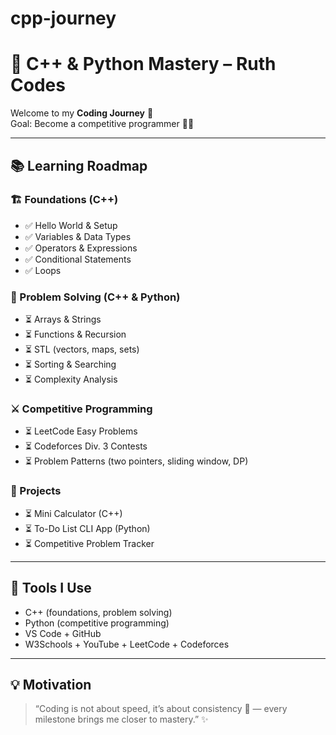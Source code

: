 # cpp-journey
# 🌊 C++ & Python Mastery – Ruth Codes

Welcome to my **Coding Journey** 🚀  
Goal: Become a competitive programmer
💙✨

---

## 📚 Learning Roadmap

### 🏗️ Foundations (C++)
- ✅ Hello World & Setup
- ✅ Variables & Data Types
- ✅ Operators & Expressions
- ✅ Conditional Statements
- ✅ Loops

### 🔎 Problem Solving (C++ & Python)
- ⏳ Arrays & Strings
- ⏳ Functions & Recursion
- ⏳ STL (vectors, maps, sets)
- ⏳ Sorting & Searching
- ⏳ Complexity Analysis

### ⚔️ Competitive Programming
- ⏳ LeetCode Easy Problems
- ⏳ Codeforces Div. 3 Contests
- ⏳ Problem Patterns (two pointers, sliding window, DP)

### 🌟 Projects
- ⏳ Mini Calculator (C++)
- ⏳ To-Do List CLI App (Python)
- ⏳ Competitive Problem Tracker

---

## 🌱 Tools I Use
- C++ (foundations, problem solving)
- Python (competitive programming)
- VS Code + GitHub
- W3Schools + YouTube + LeetCode + Codeforces

---

## 💡 Motivation
> “Coding is not about speed, it’s about consistency 🌱 — every milestone brings me closer to mastery.” ✨
